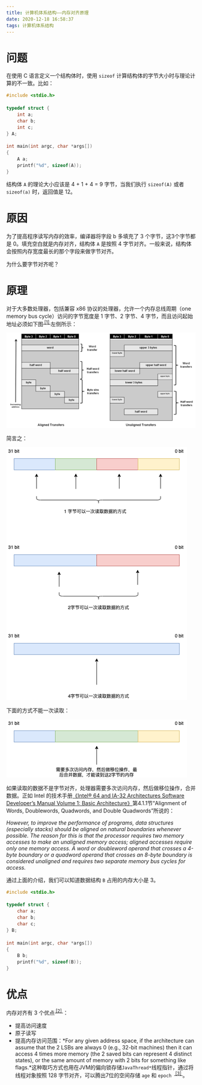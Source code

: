 ```yaml
---
title: 计算机体系结构——内存对齐原理
date: 2020-12-18 16:58:37
tags: 计算机体系结构
---
```


# 问题

在使用 C 语言定义一个结构体时，使用 `sizeof` 计算结构体的字节大小时与理论计算的不一致。比如：

```c
#include <stdio.h>

typedef struct {
	int a;
	char b;
	int c;
} A;

int main(int argc, char *args[])
{
	A a;
	printf("%d", sizeof(A));
}
```

结构体 `A` 的理论大小应该是 4 + 1 + 4 = 9 字节，当我们执行 `sizeof(A)` 或者 `sizeof(a)` 时，返回值是 12。

# 原因

为了提高程序读写内存的效率，编译器将字段 b 多填充了 3 个字节，这3个字节都是 0。填充空白就是内存对齐，结构体 `A` 是按照 4 字节对齐。一般来说，结构体会按照内存宽度最长的那个字段来做字节对齐。

为什么要字节对齐呢？

# 原理

对于大多数处理器，包括兼容 x86 协议的处理器，允许一个内存总线周期（one memory bus cycle）访问的字节宽度是 1 字节、2 字节、4 字节，而且访问起始地址必须如下图<sup>[ [1] ](https://microchipdeveloper.com/32bit:mz-arch-memory-alignment)</sup>左侧所示：

![内存对齐的数据传输](/images/memory-alignment.png "内存对齐的数据传输")

简言之：

![一次读取](/images/memory-alignment-one-cycle-access.png "一次读取")

下面的方式不能一次读取：

![多次次读取](/images/memory-alignment-more-cycle-access.png "多次读取")

如果读取的数据不是字节对齐，处理器需要多次访问内存，然后做移位操作，合并数据。正如 Intel 的技术手册[《Intel® 64 and IA-32 Architectures Software Developer’s Manual Volume 1: Basic Architecture》](https://software.intel.com/content/www/us/en/develop/download/intel-64-and-ia-32-architectures-software-developers-manual-volume-1-basic-architecture.html)第4.1.1节“Alignment of Words, Doublewords, Quadwords, and Double Quadwords”所说的：

*However, to improve the performance of programs, data  structures (especially stacks) should be aligned on natural boundaries whenever possible. The reason for this is  that the processor requires two memory accesses to make an unaligned memory access; aligned accesses require  only one memory access. A word or doubleword operand that crosses a 4-byte boundary or a quadword operand  that crosses an 8-byte boundary is considered unaligned and requires two separate memory bus cycles for access.*

通过上面的介绍，我们可以知道数据结构 `B` 占用的内存大小是 3。

```c
#include <stdio.h>

typedef struct {
	char a;
	char b;
	char c;
} B;

int main(int argc, char *args[])
{
	B b;
	printf("%d", sizeof(B));
}
```



# 优点

内存对齐有 3 个优点<sup>[ [2] ](https://stackoverflow.com/questions/381244/purpose-of-memory-alignment)</sup>：

* 提高访问速度
* 原子读写
* 提高内存访问范围：*For any given address space, if the architecture can assume that the 2 LSBs are always 0 (e.g., 32-bit machines) then it can access 4 times more memory (the 2 saved bits can represent 4 distinct states), or the same amount of memory with 2 bits for something like flags.*这种取巧方式也用在JVM的偏向锁存储`JavaThread*`线程指针，通过将线程对象按照 128 字节对齐，可以腾出7位的空间存储 `age` 和 `epoch `<sup>[ [3] ](http://hg.openjdk.java.net/jdk8/jdk8/hotspot/file/87ee5ee27509/src/share/vm/oops/markOop.hpp)</sup>。